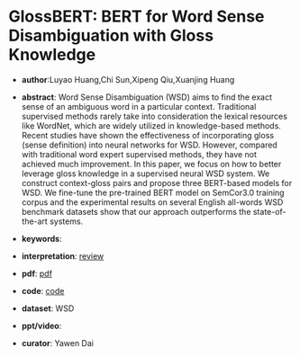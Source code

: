 #  GlossBERT: BERT for Word Sense Disambiguation with Gloss Knowledge 

- **author**:Luyao Huang,Chi Sun,Xipeng Qiu,Xuanjing Huang 

- **abstract**: Word Sense Disambiguation (WSD) aims to find the exact sense of an ambiguous word in a particular context. Traditional supervised methods rarely take into consideration the lexical resources like WordNet, which are widely utilized in knowledge-based methods. Recent studies have shown the effectiveness of incorporating gloss (sense definition) into neural networks for WSD. However, compared with traditional word expert supervised methods, they have not achieved much improvement. In this paper, we focus on how to better leverage gloss knowledge in a supervised neural WSD system. We construct context-gloss pairs and propose three BERT-based models for WSD. We fine-tune the pre-trained BERT model on SemCor3.0 training corpus and the experimental results on several English all-words WSD benchmark datasets show that our approach outperforms the state-of-the-art systems.  

- **keywords**:

- **interpretation**: [review](https://blog.csdn.net/Seal_Wings/article/details/102872100)

- **pdf**: [pdf](https://arxiv.org/pdf/1908.07245)

- **code**: [code](https://github.com/HSLCY/GlossBERT)

- **dataset**: WSD

- **ppt/video**:

- **curator**: Yawen Dai
